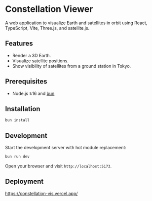 # Constellation Viewer

A web application to visualize Earth and satellites in orbit using React, TypeScript, Vite, Three.js, and satellite.js.

## Features

- Render a 3D Earth.
- Visualize satellite positions.
- Show visibility of satellites from a ground station in Tokyo.

## Prerequisites

- Node.js ≥16 and [bun](https://bun.sh/)

## Installation

```bash
bun install
```

## Development

Start the development server with hot module replacement:

```bash
bun run dev
```

Open your browser and visit `http://localhost:5173`.


## Deployment
https://constellation-vis.vercel.app/